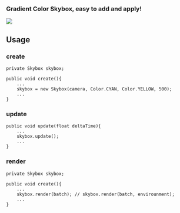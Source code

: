 ### Gradient Color Skybox, easy to add and apply!

![](skybox.gif )

## Usage

### create

```
private Skybox skybox;

public void create(){
    ...
    skybox = new Skybox(camera, Color.CYAN, Color.YELLOW, 500);
    ...
}

```
### update

```
public void update(float deltaTime){
    ...
    skybox.update();
    ...
}
```

### render

```
private Skybox skybox;

public void create(){
    ...
    skybox.render(batch); // skybox.render(batch, envirounment);
    ...
}

```


